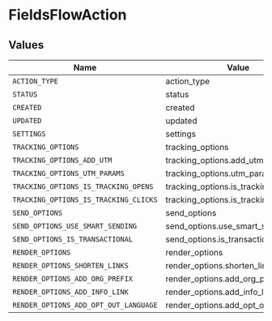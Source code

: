 # FieldsFlowAction


## Values

| Name                                  | Value                                 |
| ------------------------------------- | ------------------------------------- |
| `ACTION_TYPE`                         | action_type                           |
| `STATUS`                              | status                                |
| `CREATED`                             | created                               |
| `UPDATED`                             | updated                               |
| `SETTINGS`                            | settings                              |
| `TRACKING_OPTIONS`                    | tracking_options                      |
| `TRACKING_OPTIONS_ADD_UTM`            | tracking_options.add_utm              |
| `TRACKING_OPTIONS_UTM_PARAMS`         | tracking_options.utm_params           |
| `TRACKING_OPTIONS_IS_TRACKING_OPENS`  | tracking_options.is_tracking_opens    |
| `TRACKING_OPTIONS_IS_TRACKING_CLICKS` | tracking_options.is_tracking_clicks   |
| `SEND_OPTIONS`                        | send_options                          |
| `SEND_OPTIONS_USE_SMART_SENDING`      | send_options.use_smart_sending        |
| `SEND_OPTIONS_IS_TRANSACTIONAL`       | send_options.is_transactional         |
| `RENDER_OPTIONS`                      | render_options                        |
| `RENDER_OPTIONS_SHORTEN_LINKS`        | render_options.shorten_links          |
| `RENDER_OPTIONS_ADD_ORG_PREFIX`       | render_options.add_org_prefix         |
| `RENDER_OPTIONS_ADD_INFO_LINK`        | render_options.add_info_link          |
| `RENDER_OPTIONS_ADD_OPT_OUT_LANGUAGE` | render_options.add_opt_out_language   |